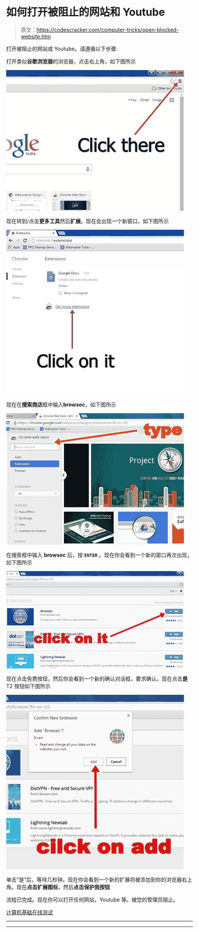 # 如何打开被阻止的网站和 Youtube

> 原文：<https://codescracker.com/computer-tricks/open-blocked-website.htm>

打开被阻止的网站或 Youtube。请遵循以下步骤:

打开类似**谷歌浏览器**的浏览器，点击右上角，如下图所示

![open blocked youtube](img/0cc7fff804277d3282f4eaed0123d5f3.png)

现在转到/点击**更多工具**然后**扩展**。现在会出现一个新窗口，如下图所示

![open blocked website](img/a40139dc56d6cffbdde83a254655fd0c.png)

现在在**搜索商店**框中输入**browsec**，如下图所示

![open blocked youtube in google chrome](img/6b790e10df81c906ff409c522ad7c4d4.png)

在搜索框中输入 **browsec** 后，按 **`ENTER`** 。现在你会看到一个新的窗口再次出现，如下图所示

![open blocked youtube in mozilla firefox](img/dab18dab45ed4f7b10f5289b9fc926de.png)

现在点击免费按钮，然后你会看到一个新的确认对话框，要求确认。现在点击**是**T2 按钮如下图所示

![open blocked site free](img/4558caebd98fa8282198ea096f0b2e2e.png)

单击“是”后，等待几秒钟。现在你会看到一个新的扩展将被添加到你的浏览器右上角。现在**点击扩展图标**，然后**点击保护我按钮**

流程已完成。现在你可以打开任何网站，Youtube 等。被您的管理员阻止。

[计算机基础在线测试](/exam/showtest.php?subid=14)

* * *

* * *